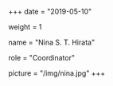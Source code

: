 +++
date = "2019-05-10"

weight = 1

name = "Nina S. T. Hirata"

role = "Coordinator"

picture = "/img/nina.jpg"
+++



